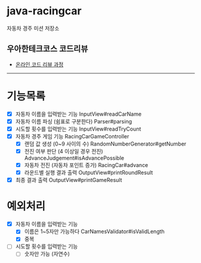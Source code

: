 # java-racingcar

자동차 경주 미션 저장소

## 우아한테크코스 코드리뷰

- [온라인 코드 리뷰 과정](https://github.com/woowacourse/woowacourse-docs/blob/master/maincourse/README.md)

---
# 기능목록
- [x] 자동차 이름을 입력받는 기능 InputView#readCarName
- [x] 자동차 이름 파싱 (쉼표로 구분한다) Parser#parsing
- [x] 시도할 횟수를 입력받는 기능 InputView#readTryCount
- [x] 자동차 경주 게임 기능 RacingCarGameController
  - [x] 랜덤 값 생성 (0~9 사이의 수) RandomNumberGenerator#getNumber
  - [x] 전진 여부 판단 (4 이상일 경우 전진) AdvanceJudgement#isAdvancePossible
  - [x] 자동차 전진 (자동차 포인트 증가) RacingCar#advance
  - [x] 라운드별 실행 결과 출력 OutputView#printRoundResult
- [x] 최종 결과 출력 OutputView#printGameResult

# 예외처리
- [x] 자동차 이름을 입력받는 기능 
  - [x] 이름은 1~5자만 가능하다 CarNamesValidator#isValidLength
  - [x] 중복
- [ ] 시도할 횟수를 입력받는 기능
  - [ ] 숫자만 가능 (자연수)